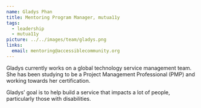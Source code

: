 ```yaml
---
name: Gladys Phan
title: Mentoring Program Manager, mutua11y
tags:
  - leadership
  - mutua11y
picture: ../../images/team/gladys.png
links:
  email: mentoring@accessiblecommunity.org
---
```


Gladys currently works on a global technology service management team. She has been studying to be a Project Management Professional (PMP) and working towards her certification.

Gladys’ goal is to help build a service that impacts a lot of people, particularly those with disabilities.
